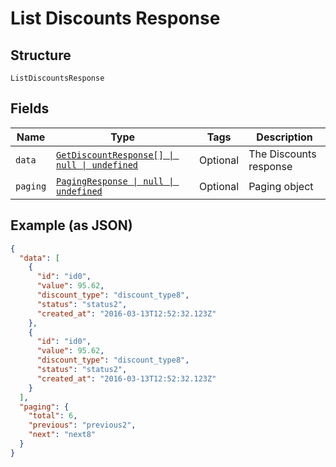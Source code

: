 
# List Discounts Response

## Structure

`ListDiscountsResponse`

## Fields

| Name | Type | Tags | Description |
|  --- | --- | --- | --- |
| `data` | [`GetDiscountResponse[] \| null \| undefined`](../../doc/models/get-discount-response.md) | Optional | The Discounts response |
| `paging` | [`PagingResponse \| null \| undefined`](../../doc/models/paging-response.md) | Optional | Paging object |

## Example (as JSON)

```json
{
  "data": [
    {
      "id": "id0",
      "value": 95.62,
      "discount_type": "discount_type8",
      "status": "status2",
      "created_at": "2016-03-13T12:52:32.123Z"
    },
    {
      "id": "id0",
      "value": 95.62,
      "discount_type": "discount_type8",
      "status": "status2",
      "created_at": "2016-03-13T12:52:32.123Z"
    }
  ],
  "paging": {
    "total": 6,
    "previous": "previous2",
    "next": "next8"
  }
}
```

